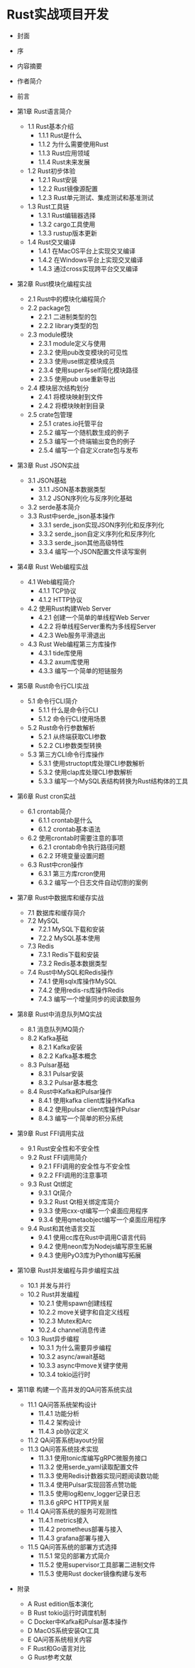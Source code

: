 # Rust实战项目开发

- 封面
- 序
- 内容摘要
- 作者简介
- 前言
- 第1章 Rust语言简介
    - 1.1 Rust基本介绍
        - 1.1.1 Rust是什么
        - 1.1.2 为什么需要使用Rust
        - 1.1.3 Rust应用领域
        - 1.1.4 Rust未来发展
    - 1.2 Rust初步体验
        - 1.2.1 Rust安装
        - 1.2.2 Rust镜像源配置
        - 1.2.3 Rust单元测试、集成测试和基准测试
    - 1.3 Rust工具链
        - 1.3.1 Rust编辑器选择
        - 1.3.2 cargo工具使用
        - 1.3.3 rustup版本更新
    - 1.4 Rust交叉编译
        - 1.4.1 在MacOS平台上实现交叉编译
        - 1.4.2 在Windows平台上实现交叉编译
        - 1.4.3 通过cross实现跨平台交叉编译

- 第2章 Rust模块化编程实战
    - 2.1 Rust中的模块化编程简介
    - 2.2 package包
        - 2.2.1 二进制类型的包
        - 2.2.2 library类型的包
    - 2.3 module模块
        - 2.3.1 module定义与使用
        - 2.3.2 使用pub改变模块的可见性
        - 2.3.3 使用use绑定模块成员
        - 2.3.4 使用super与self简化模块路径
        - 2.3.5 使用pub use重新导出
    - 2.4 模块层次结构划分
        - 2.4.1 将模块映射到文件
        - 2.4.2 将模块映射到目录
    - 2.5 crate包管理
        - 2.5.1 crates.io托管平台
        - 2.5.2 编写一个随机数生成的例子
        - 2.5.3 编写一个终端输出变色的例子
        - 2.5.4 编写一个自定义crate包与发布

- 第3章 Rust JSON实战
    - 3.1 JSON基础
        - 3.1.1 JSON基本数据类型
        - 3.1.2 JSON序列化与反序列化基础
    - 3.2 serde基本简介
    - 3.3 Rust中serde_json基本操作
        - 3.3.1 serde_json实现JSON序列化和反序列化
        - 3.3.2 serde_json自定义序列化和反序列化
        - 3.3.3 serde_json其他高级特性
        - 3.3.4 编写一个JSON配置文件读写案例

- 第4章 Rust Web编程实战
    - 4.1 Web编程简介
        - 4.1.1 TCP协议
        - 4.1.2 HTTP协议
    - 4.2 使用Rust构建Web Server
        - 4.2.1 创建一个简单的单线程Web Server
        - 4.2.2 将单线程Server重构为多线程Server
        - 4.2.3 Web服务平滑退出
    - 4.3 Rust Web编程第三方库操作
        - 4.3.1 tide库使用
        - 4.3.2 axum库使用
        - 4.3.3 编写一个简单的短链服务

- 第5章 Rust命令行CLI实战
    - 5.1 命令行CLI简介
        - 5.1.1 什么是命令行CLI
        - 5.1.2 命令行CLI使用场景
    - 5.2 Rust命令行参数解析
        - 5.2.1 从终端获取CLI参数
        - 5.2.2 CLI参数类型转换
    - 5.3 第三方CLI命令行库操作
        - 5.3.1 使用structopt库处理CLI参数解析
        - 5.3.2 使用clap库处理CLI参数解析
        - 5.3.3 编写一个MySQL表结构转换为Rust结构体的工具

- 第6章 Rust cron实战
    - 6.1 crontab简介
        - 6.1.1 crontab是什么
        - 6.1.2 crontab基本语法
    - 6.2 使用crontab时需要注意的事项
        - 6.2.1 crontab命令执行路径问题
        - 6.2.2 环境变量设置问题
    - 6.3 Rust中cron操作
        - 6.3.1 第三方库rcron使用
        - 6.3.2 编写一个日志文件自动切割的案例

- 第7章 Rust中数据库和缓存实战
    - 7.1 数据库和缓存简介
    - 7.2 MySQL
        - 7.2.1 MySQL下载和安装
        - 7.2.2 MySQL基本使用
    - 7.3 Redis
        - 7.3.1 Redis下载和安装
        - 7.3.2 Redis基本数据类型
    - 7.4 Rust中MySQL和Redis操作
        - 7.4.1 使用sqlx库操作MySQL
        - 7.4.2 使用redis-rs库操作Redis
        - 7.4.3 编写一个增量同步的阅读数服务

- 第8章 Rust中消息队列MQ实战
    - 8.1 消息队列MQ简介
    - 8.2 Kafka基础
        - 8.2.1 Kafka安装
        - 8.2.2 Kafka基本概念
    - 8.3 Pulsar基础
        - 8.3.1 Pulsar安装
        - 8.3.2 Pulsar基本概念
    - 8.4 Rust中Kafka和Pulsar操作
        - 8.4.1 使用kafka client库操作Kafka
        - 8.4.2 使用pulsar client库操作Pulsar
        - 8.4.3 编写一个简单的积分系统

- 第9章 Rust FFI调用实战
    - 9.1 Rust安全性和不安全性
    - 9.2 Rust FFI调用简介
        - 9.2.1 FFI调用的安全性与不安全性
        - 9.2.2 FFI调用的注意事项
    - 9.3 Rust Qt绑定
        - 9.3.1 Qt简介
        - 9.3.2 Rust Qt相关绑定库简介
        - 9.3.3 使用cxx-qt编写一个桌面应用程序
        - 9.3.4 使用qmetaobject编写一个桌面应用程序
    - 9.4 Rust和其他语言交互
        - 9.4.1 使用cc库在Rust中调用C语言代码
        - 9.4.2 使用neon库为Nodejs编写原生拓展
        - 9.4.3 使用PyO3库为Python编写拓展

- 第10章 Rust并发编程与异步编程实战
    - 10.1 并发与并行
    - 10.2 Rust并发编程
        - 10.2.1 使用spawn创建线程
        - 10.2.2 move关键字和自定义线程
        - 10.2.3 Mutex和Arc
        - 10.2.4 channel消息传递
    - 10.3 Rust异步编程
        - 10.3.1 为什么需要异步编程
        - 10.3.2 async/await基础
        - 10.3.3 async中move关键字使用
        - 10.3.4 tokio运行时
- 第11章 构建一个高并发的QA问答系统实战
    - 11.1 QA问答系统架构设计
        - 11.4.1 功能分析
        - 11.4.2 架构设计
        - 11.4.3 pb协议定义
    - 11.2 QA问答系统layout分层
    - 11.3 QA问答系统技术实现
        - 11.3.1 使用tonic库编写gRPC微服务接口
        - 11.3.2 使用serde_yaml读取配置文件
        - 11.3.3 使用Redis计数器实现问题阅读数功能
        - 11.3.4 使用Pulsar实现回答点赞功能
        - 11.3.5 使用log和env_logger记录日志
        - 11.3.6 gRPC HTTP网关层
    - 11.4 QA问答系统的服务可观测性
        - 11.4.1 metrics接入
        - 11.4.2 prometheus部署与接入
        - 11.4.3 grafana部署与接入
    - 11.5 QA问答系统的部署方式选择
        - 11.5.1 常见的部署方式简介
        - 11.5.2 使用supervisor工具部署二进制文件
        - 11.5.3 使用Rust docker镜像构建与发布

- 附录
    - A Rust edition版本演化
    - B Rust tokio运行时调度机制
    - C Docker中Kafka和Pulsar基本操作
    - D MacOS系统安装Qt工具
    - E QA问答系统相关内容
    - F Rust和Go语言对比
    - G Rust参考文献
